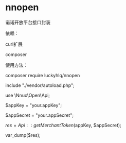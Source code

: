 # nnopen
诺诺开放平台接口封装

依赖：

curl扩展

composer

使用方法：

composer require luckyhlq/nnopen

include "./vendor/autoload.php";

use \Nnuo\Open\Api;

$appKey = "your.appKey";

$appSecret = "your.appSecret";

$res = Api::getMerchantToken($appKey, $appSecret);

var_dump($res);

